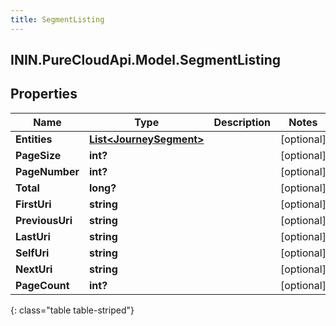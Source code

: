 ```yaml
---
title: SegmentListing
---
```

## ININ.PureCloudApi.Model.SegmentListing

## Properties

|Name | Type | Description | Notes|
|------------ | ------------- | ------------- | -------------|
| **Entities** | [**List&lt;JourneySegment&gt;**](JourneySegment.html) |  | [optional] |
| **PageSize** | **int?** |  | [optional] |
| **PageNumber** | **int?** |  | [optional] |
| **Total** | **long?** |  | [optional] |
| **FirstUri** | **string** |  | [optional] |
| **PreviousUri** | **string** |  | [optional] |
| **LastUri** | **string** |  | [optional] |
| **SelfUri** | **string** |  | [optional] |
| **NextUri** | **string** |  | [optional] |
| **PageCount** | **int?** |  | [optional] |
{: class="table table-striped"}


